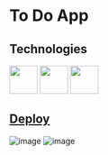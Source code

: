 # To Do App
## Technologies

<div class="flex">
  <img height="50" src="https://www.vectorlogo.zone/logos/javascript/javascript-icon.svg">
  <img height="50" src="https://www.vectorlogo.zone/logos/reactjs/reactjs-ar21.svg">
  <img height="50" src="https://www.vectorlogo.zone/logos/w3_css/w3_css-icon.svg">
</div>

## [Deploy](https://calculator-lucianogriffa.netlify.app/)

![image](https://user-images.githubusercontent.com/73656863/212460991-ede3eae7-91e9-4e63-a70e-501389704c37.png)
![image](https://user-images.githubusercontent.com/73656863/212460997-a45601fc-d379-45cc-9be4-54f77d86e53e.png)
